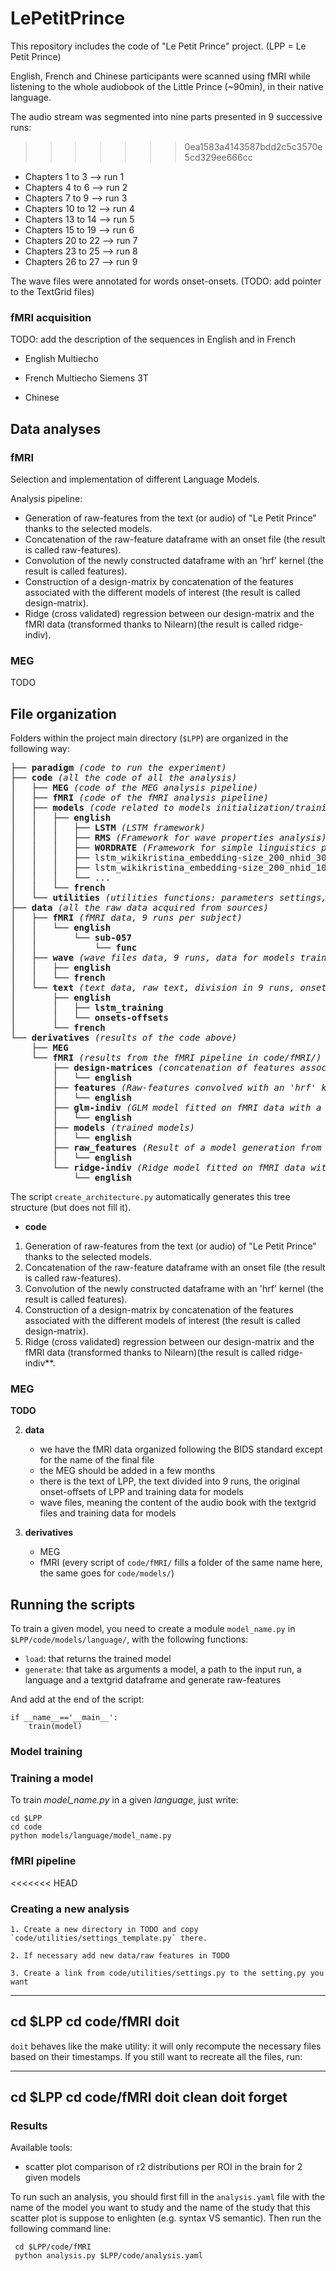 # LePetitPrince

This repository includes the code of "Le Petit Prince" project.
(LPP = Le Petit Prince)

English, French and Chinese participants were scanned using fMRI while listening to the whole audiobook of the Little Prince (~90min), in their native language.

The audio stream was segmented into nine parts presented in 9 successive runs:

>>>>>>> 0ea1583a4143587bdd2c5c3570e5cd329ee666cc
- Chapters 1 to 3 --> run 1
- Chapters 4 to 6 --> run 2
- Chapters 7 to 9 --> run 3
- Chapters 10 to 12 --> run 4
- Chapters 13 to 14 --> run 5
- Chapters 15 to 19 --> run 6
- Chapters 20 to 22 --> run 7
- Chapters 23 to 25 --> run 8
- Chapters 26 to 27 --> run 9


The wave files were annotated for words onset-onsets. (TODO: add pointer to the TextGrid files)


### fMRI acquisition

TODO: add the description of the sequences in English and in French

- English Multiecho 

- French Multiecho Siemens 3T

- Chinese


## Data analyses



### fMRI ###

Selection and implementation of different Language Models.

Analysis pipeline:

* Generation of raw-features from the text (or audio) of "Le Petit Prince" thanks to the selected models.
* Concatenation of the raw-feature dataframe with an onset file (the result is called raw-features).
* Convolution of the newly constructed dataframe with an 'hrf' kernel (the result is called features).
* Construction of a design-matrix by concatenation of the features associated with the different models of interest (the result is called design-matrix).
* Ridge (cross validated) regression between our design-matrix and the fMRI data (transformed thanks to Nilearn)(the result is called ridge-indiv).

### MEG

TODO


## File organization

 
Folders within the project main directory  (`$LPP`) are organized in the following way:

<pre>
├── <b>paradigm</b> <i>(code to run the experiment)</i>
├── <b>code</b> <i>(all the code of all the analysis)</i>
│   ├── <b>MEG</b> <i>(code of the MEG analysis pipeline)</i>
│   ├── <b>fMRI</b> <i>(code of the fMRI analysis pipeline)</i>
│   ├── <b>models</b> <i>(code related to models initialization/training/generation)</i>
│   │   ├── <b>english</b>
│   │   │   ├── <b>LSTM</b> <i>(LSTM framework)</i>
│   │   │   ├── <b>RMS</b> <i>(Framework for wave properties analysis)</i>
│   │   │   ├── <b>WORDRATE</b> <i>(Framework for simple linguistics properties analysis)</i>
│   │   │   ├── lstm_wikikristina_embedding-size_200_nhid_300_nlayers_1_dropout_01.py <i>(instantiation of a LSTM model)</i>
│   │   │   ├── lstm_wikikristina_embedding-size_200_nhid_100_nlayers_3_dropout_01.py <i>(instantiation of a LSTM model)</i>
│   │   │   └── ...
│   │   └── <b>french</b>
│   └── <b>utilities</b> <i>(utilities functions: parameters settings, splitter for CV, ...)</i>
├── <b>data</b> <i>(all the raw data acquired from sources)</i>
│   ├── <b>fMRI</b> <i>(fMRI data, 9 runs per subject)</i>
│   │   └── <b>english</b>
│   │       └── <b>sub-057</b>
│   │           └── <b>func</b>
│   ├── <b>wave</b> <i>(wave files data, 9 runs, data for models training)</i>
│   │   ├── <b>english</b>
│   │   └── <b>french</b>
│   └── <b>text</b> <i>(text data, raw text, division in 9 runs, onsets/offsets for each runs, data for models training)</i>
│       ├── <b>english</b>
│       │   ├── <b>lstm_training</b>
│       │   └── <b>onsets-offsets</b>
│       └── <b>french</b>
└── <b>derivatives</b> <i>(results of the code above)</i>
    ├── <b>MEG</b>
    └── <b>fMRI</b> <i>(results from the fMRI pipeline in code/fMRI/)</i>
        ├── <b>design-matrices</b> <i>(concatenation of features associated with different models of interest)</i>
        │   └── <b>english</b>
        ├── <b>features</b> <i>(Raw-features convolved with an 'hrf' kernel)</i>
        │   └── <b>english</b>
        ├── <b>glm-indiv</b> <i>(GLM model fitted on fMRI data with a design-matrix)</i>
        │   └── <b>english</b>
        ├── <b>models</b> <i>(trained models)</i>
        │   └── <b>english</b>
        ├── <b>raw_features</b> <i>(Result of a model generation from the text/wave file of LPP, concatenated with the adequate onsets file)</i>
        │   └── <b>english</b>
        └── <b>ridge-indiv</b> <i>(Ridge model fitted on fMRI data with a design-matrix)</i>
            └── <b>english</b>
</pre>



The script `create_architecture.py` automatically generates this tree structure (but does not fill it).



- **code**

1. Generation of raw-features from the text (or audio) of "Le Petit Prince" thanks to the selected models.
2. Concatenation of the raw-feature dataframe with an onset file (the result is called raw-features).
3. Convolution of the newly constructed dataframe with an 'hrf' kernel (the result is called features).
4. Construction of a design-matrix by concatenation of the features associated with the different models of interest (the result is called design-matrix).
5. Ridge (cross validated) regression between our design-matrix and the fMRI data (transformed thanks to Nilearn)(the result is called ridge-indiv**.

### MEG ###


**TODO**




2. **data**
    - we have the fMRI data organized following the BIDS standard except for the name of the final file
    - the MEG should be added in a few months
    - there is the text of LPP, the text divided into 9 runs, the original onset-offsets of LPP and training data for models
    - wave files, meaning the content of the audio book with the textgrid files and training data for models

3. **derivatives**
    - MEG
    - fMRI (every script of `code/fMRI/` fills a folder of the same name here, the same goes for `code/models/`)



## Running the scripts ##


To train a given model,  you need to create a module `model_name.py` in `$LPP/code/models/language/`, with the following functions:
- `load`: that returns the trained model 
- `generate`: that take as arguments a model, a path to the input run, a language and a textgrid dataframe and generate raw-features

And add at the end of the script:

```
if __name__=='__main__':
    train(model)
```


### Model training ###


###  Training a model

To train *model_name.py* in a given *language*, just write:

```
cd $LPP
cd code
python models/language/model_name.py
```

### fMRI pipeline ###

<<<<<<< HEAD
### Creating a new analysis

    1. Create a new directory in TODO and copy `code/utilities/settings_template.py` there.
 
    2. If necessary add new data/raw features in TODO

    3. Create a link from code/utilities/settings.py to the setting.py you want 

---
cd $LPP
cd code/fMRI
doit
---
  
`doit` behaves like the make utility: it will only recompute the necessary files
    based on their timestamps.  If you still want to recreate all the files, run:

---
cd $LPP
cd code/fMRI
doit clean
doit forget
---

### Results

Available tools:
    

- scatter plot comparison of r2 distributions per ROI in the brain for 2 given models

To run such an analysis, you should first fill in the `analysis.yaml` file with the name of the model you want to study and the name of the study that this scatter plot is suppose to enlighten (e.g. syntax VS semantic).
Then run the following command line:



     cd $LPP/code/fMRI
     python analysis.py $LPP/code/analysis.yaml

